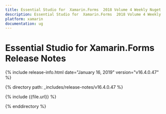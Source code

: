 ```yaml
---
title: Essential Studio for  Xamarin.Forms  2018 Volume 4 Weekly Nuget  Release Notes  
description: Essential Studio for  Xamarin.Forms  2018 Volume 4 Weekly Nuget  Release Notes  
platform: xamarin
documentation: ug
---
```


# Essential Studio for  Xamarin.Forms  Release Notes  

{% include release-info.html date="January 16, 2019"  version="v16.4.0.47" %} 


{% directory path: _includes/release-notes/v16.4.0.47 %}

{% include {{file.url}} %}

{% enddirectory %}